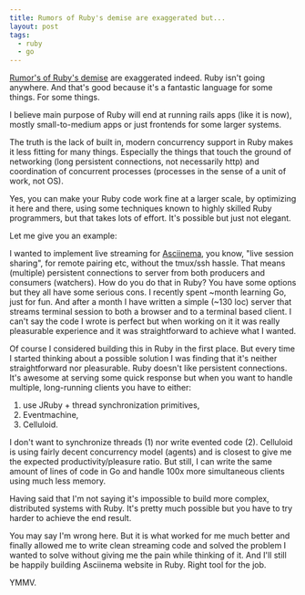 ```yaml
---
title: Rumors of Ruby's demise are exaggerated but...
layout: post
tags:
  - ruby
  - go
---
```


[Rumor's of Ruby's
demise](http://devblog.avdi.org/2014/02/23/rumors-of-rubys-demise/) are
exaggerated indeed. Ruby isn't going anywhere. And that's good because it's a
fantastic language for some things. For some things.

I believe main purpose of Ruby will end at running rails apps (like it is now),
mostly small-to-medium apps or just frontends for some larger systems.

The truth is the lack of built in, modern concurrency support in Ruby makes it
less fitting for many things. Especially the things that touch the ground of
networking (long persistent connections, not necessarily http) and coordination
of concurrent processes (processes in the sense of a unit of work, not OS).

Yes, you can make your Ruby code work fine at a larger scale, by optimizing it
here and there, using some techniques known to highly skilled Ruby programmers,
but that takes lots of effort. It's possible but just not elegant.

Let me give you an example:

I wanted to implement live streaming for [Asciinema](https://asciinema.org),
you know, "live session sharing", for remote pairing etc, without the tmux/ssh
hassle. That means (multiple) persistent connections to server from both
producers and consumers (watchers).  How do you do that in Ruby? You have some
options but they all have some serious cons. I recently spent ~month learning
Go, just for fun. And after a month I have written a simple (~130 loc) server
that streams terminal session to both a browser and to a terminal based client.
I can't say the code I wrote is perfect but when working on it it was really
pleasurable experience and it was straightforward to achieve what I wanted.

Of course I considered building this in Ruby in the first place. But every time
I started thinking about a possible solution I was finding that it's neither
straightforward nor pleasurable. Ruby doesn't like persistent connections. It's
awesome at serving some quick response but when you want to handle multiple,
long-running clients you have to either:
1) use JRuby + thread synchronization primitives,
2) Eventmachine,
3) Celluloid.

I don't want to synchronize threads (1) nor write evented code (2). Celluloid is
using fairly decent concurrency model (agents) and is closest to give me the
expected productivity/pleasure ratio. But still, I can write the same amount of
lines of code in Go and handle 100x more simultaneous clients using much less
memory.

Having said that I'm not saying it's impossible to build more complex,
distributed systems with Ruby. It's pretty much possible but you have to try
harder to achieve the end result.

You may say I'm wrong here. But it is what worked for me much better and
finally allowed me to write clean streaming code and solved the problem I
wanted to solve without giving me the pain while thinking of it. And I'll still
be happily building Asciinema website in Ruby. Right tool for the job.

YMMV.
